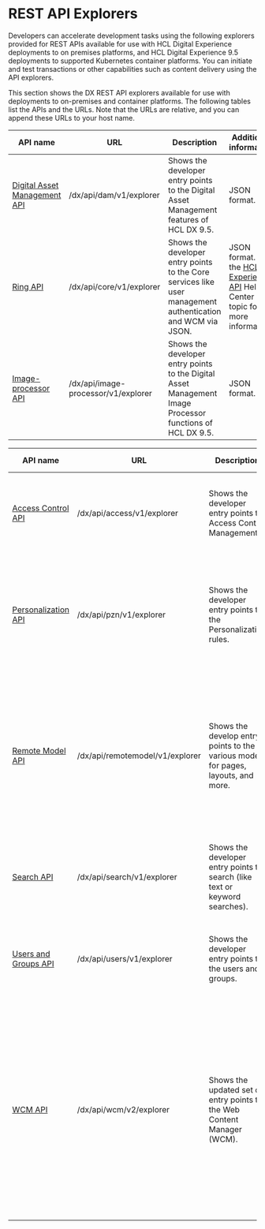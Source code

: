 # REST API Explorers

Developers can accelerate development tasks using the following explorers provided for REST APIs available for use with HCL Digital Experience deployments to on premises platforms, and HCL Digital Experience 9.5 deployments to supported Kubernetes container platforms. You can initiate and test transactions or other capabilities such as content delivery using the API explorers.

This section shows the DX REST API explorers available for use with deployments to on-premises and container platforms. The following tables list the APIs and the URLs. Note that the URLs are relative, and you can append these URLs to your host name.

|API name|URL|Description|Additional information|
|--------|---|-----------|----------------------|
|[Digital Asset Management API](https://opensource.hcltechsw.com/experience-api-documentation/dam-api/)|/dx/api/dam/v1/explorer|Shows the developer entry points to the Digital Asset Management features of HCL DX 9.5.|JSON format.|
|[Ring API](https://opensource.hcltechsw.com/experience-api-documentation/ring-api/)|/dx/api/core/v1/explorer|Shows the developer entry points to the Core services like user management authentication and WCM via JSON.|JSON format. See the [HCL Experience API](../hcl_experience_api/index.md) Help Center topic for more information.|
|[Image-processor API](https://opensource.hcltechsw.com/experience-api-documentation/image-processor-api/)|/dx/api/image-processor/v1/explorer|Shows the developer entry points to the Digital Asset Management Image Processor functions of HCL DX 9.5.|JSON format.|

|API name|URL|Description|Additional information|
|--------|---|-----------|----------------------|
|[Access Control API](https://opensource.hcltechsw.com/experience-api-documentation/access-api/)|/dx/api/access/v1/explorer|Shows the developer entry points to Access Control Management.|Atom XML format. See the [Portal Access Control REST API](../portal_access_control_interfaces/pacrestapi.md) Help Center topic for more information.|
|[Personalization API](https://opensource.hcltechsw.com/experience-api-documentation/pzn-api/)|/dx/api/pzn/v1/explorer|Shows the developer entry points to the Personalization rules.|JSON format. Currently in beta stage as support for more rules are added. See the [HCL Digital Experience Personalization](../../../manage_content/pzn/index.md) Help Center topic for more information.|
|[Remote Model API](https://opensource.hcltechsw.com/experience-api-documentation/remotemodel-api/)|/dx/api/remotemodel/v1/explorer|Shows the develop entry points to the various models for pages, layouts, and more.|Atom XML format. Support for more endpoints are planned in upcoming releases. See the [Digital Experience Portal Remote Model REST API Explorer](../model_spi/remote_model_rest_api.md) Help Center topic for more information.|
|[Search API](https://opensource.hcltechsw.com/experience-api-documentation/search-api/)|/dx/api/search/v1/explorer|Shows the developer entry points to search (like text or keyword searches).|Atom XML format. See the [Search REST API specification](../../../build_sites/search/search-rest-api/index.md) Help Center topic for more information.|
|[Users and Groups API](https://opensource.hcltechsw.com/experience-api-documentation/users-api/)|/dx/api/users/v1/explorer|Shows the developer entry points to the users and groups.|Atom XML format. See the [Remote REST service for PUMA](../puma_spi/remote_rest_service_for_puma/index.md) Help Center topic for more information.|
|[WCM API](https://opensource.hcltechsw.com/experience-api-documentation/wcm-api/)|/dx/api/wcm/v2/explorer|Shows the updated set of entry points to the Web Content Manager (WCM).|JSON format. See the [REST service for Web Content Manager](../../../manage_content/wcm_development/wcm_rest/index.md) Help Center topic for information about V1 APIs. The V2 APIs are now available and out of beta starting with version CF217. See [Getting started with the REST service for Web Content Manager V2](../../../manage_content/wcm_development/wcm_rest_v2/wcm_rest_v2_starting.md) for more information.<br> |





